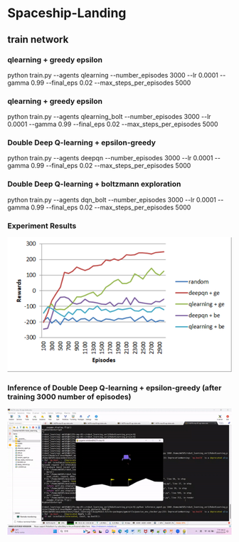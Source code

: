 # Spaceship-Landing

## train network
### qlearning + greedy epsilon

python train.py --agents qlearning --number_episodes 3000 --lr 0.0001 --gamma 0.99 --final_eps 0.02 --max_steps_per_episodes 5000

### qlearning + greedy epsilon

python train.py --agents qlearning_bolt --number_episodes 3000 --lr 0.0001 --gamma 0.99 --final_eps 0.02 --max_steps_per_episodes 5000

### Double Deep Q-learning + epsilon-greedy

python train.py --agents deepqn --number_episodes 3000 --lr 0.0001 --gamma 0.99 --final_eps 0.02 --max_steps_per_episodes 5000

### Double Deep Q-learning + boltzmann exploration

python train.py --agents dqn_bolt --number_episodes 3000 --lr 0.0001 --gamma 0.99 --final_eps 0.02 --max_steps_per_episodes 5000

### Experiment Results
![](https://github.com/MartinKuo427/Spaceship-Landing/blob/main/experiment_result.png)

### Inference of Double Deep Q-learning + epsilon-greedy (after training 3000 number of episodes)
![](https://github.com/MartinKuo427/Spaceship-Landing/blob/main/example_inference.gif)
